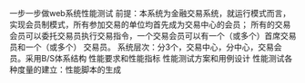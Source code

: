 一步一步做web系统性能测试
      前提：本系统为金融交易系统，就运行模式而言，实现会员制模式，所有参加交易的单位均首先成为交易中心的会员；
            所有的交易会员可以委托交易员执行交易指令，一个交易会员可以有一个（或多个）首席交易员和一个（或多个）
            交易员。
      系统层次：分3个，交易中心，分中心，交易会员。采用B/S体系结构
      性能要求和性能指标
      性能测试方案和用例设计
      性能测试各种度量的建立：性能脚本的生成
